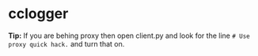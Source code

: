 cclogger
========

**Tip:** If you are behing proxy then open client.py and look for the line `# Use proxy quick hack.` and turn that on.

